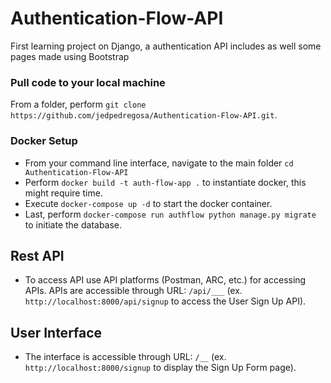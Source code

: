 # Authentication-Flow-API
First learning project on Django, a authentication API includes as well some pages made using Bootstrap

### Pull code to your local machine
From a folder, perform `git clone https://github.com/jedpedregosa/Authentication-Flow-API.git`.

### Docker Setup
- From your command line interface, navigate to the main folder `cd Authentication-Flow-API`
- Perform `docker build -t auth-flow-app .` to instantiate docker, this might require time.
- Execute `docker-compose up -d` to start the docker container.
- Last, perform `docker-compose run authflow python manage.py migrate` to initiate the database.

## Rest API
- To access API use API platforms (Postman, ARC, etc.) for accessing APIs. APIs are accessible through URL: `/api/___` (ex. `http://localhost:8000/api/signup` to access the User Sign Up API).

## User Interface
- The interface is accessible through URL: `/__` (ex. `http://localhost:8000/signup` to display the Sign Up Form page).
